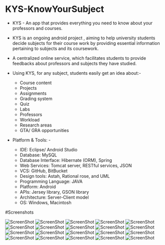 # KYS-KnowYourSubject
- KYS - An app that provides everything you need to know about your professors and courses.
- KYS is an ongoing android project , aiming to help university students decide subjects for their course work by
  providing essential information pertaining to subjects and its coursework.
- A centralized online service, which facilitates students to provide feedbacks about professors and subjects they
  have studied.

- Using KYS, for any subject, students easily get an idea about:-
  - Course content ​
  - Projects 
  - Assignments
  - Grading system
  - Quiz
  - Labs
  - Professor​s
  - Workload
  - Research areas
  - GTA/ GRA opportunities
   
- Platform & Tools: - 
  - IDE: Eclipse/ Android Studio ​
  - Database: MySQL
  - Database Interface: Hibernate (ORM), Spring ​
  - Web Services: Tomcat server​, RESTful services,  JSON 
  - VCS: GitHub, BitBucket ​
  - Design tools: Astah, Rational rose, and UML ​
  - Programming Language: JAVA ​
  - Platform: Android
  - APIs: Jersey library, GSON library
  - Architecture: Server-Client model ​
  - OS: Windows, Macintosh

#Screenshots

![ScreenShot](https://raw.githubusercontent.com/arjunvekariyagithub/KYS-KnowYourSubject/master/Screens/1_framed.png?raw=true)
![ScreenShot](https://raw.githubusercontent.com/arjunvekariyagithub/KYS-KnowYourSubject/master/Screens/2_framed.png?raw=true)
![ScreenShot](https://raw.githubusercontent.com/arjunvekariyagithub/KYS-KnowYourSubject/master/Screens/3_framed.png?raw=true)
![ScreenShot](https://raw.githubusercontent.com/arjunvekariyagithub/KYS-KnowYourSubject/master/Screens/4_framed.png?raw=true)
![ScreenShot](https://raw.githubusercontent.com/arjunvekariyagithub/KYS-KnowYourSubject/master/Screens/5_framed.png?raw=true)
![ScreenShot](https://raw.githubusercontent.com/arjunvekariyagithub/KYS-KnowYourSubject/master/Screens/6_framed.png?raw=true)
![ScreenShot](https://raw.githubusercontent.com/arjunvekariyagithub/KYS-KnowYourSubject/master/Screens/7_framed.png?raw=true)
![ScreenShot](https://raw.githubusercontent.com/arjunvekariyagithub/KYS-KnowYourSubject/master/Screens/8_framed.png?raw=true)
![ScreenShot](https://raw.githubusercontent.com/arjunvekariyagithub/KYS-KnowYourSubject/master/Screens/9_framed.png?raw=true)
![ScreenShot](https://raw.githubusercontent.com/arjunvekariyagithub/KYS-KnowYourSubject/master/Screens/10_framed.png?raw=true)
![ScreenShot](https://raw.githubusercontent.com/arjunvekariyagithub/KYS-KnowYourSubject/master/Screens/11_framed.png?raw=true)
![ScreenShot](https://raw.githubusercontent.com/arjunvekariyagithub/KYS-KnowYourSubject/master/Screens/12_framed.png?raw=true)
![ScreenShot](https://raw.githubusercontent.com/arjunvekariyagithub/KYS-KnowYourSubject/master/Screens/13_framed.png?raw=true)
![ScreenShot](https://raw.githubusercontent.com/arjunvekariyagithub/KYS-KnowYourSubject/master/Screens/14_framed.png?raw=true)
![ScreenShot](https://raw.githubusercontent.com/arjunvekariyagithub/KYS-KnowYourSubject/master/Screens/15_framed.png?raw=true)
![ScreenShot](https://raw.githubusercontent.com/arjunvekariyagithub/KYS-KnowYourSubject/master/Screens/16_framed.png?raw=true)
![ScreenShot](https://raw.githubusercontent.com/arjunvekariyagithub/KYS-KnowYourSubject/master/Screens/17_framed.png?raw=true)
![ScreenShot](https://raw.githubusercontent.com/arjunvekariyagithub/KYS-KnowYourSubject/master/Screens/18_framed.png?raw=true)
![ScreenShot](https://raw.githubusercontent.com/arjunvekariyagithub/KYS-KnowYourSubject/master/Screens/19_framed.png?raw=true)
![ScreenShot](https://raw.githubusercontent.com/arjunvekariyagithub/KYS-KnowYourSubject/master/Screens/20_framed.png?raw=true)
